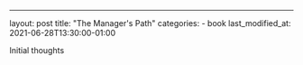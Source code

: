 ---
layout: post
title: "The Manager's Path"
categories:
    - book
last_modified_at: 2021-06-28T13:30:00-01:00

Initial thoughts